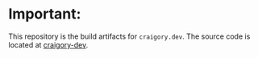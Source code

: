 # Important:

This repository is the build artifacts for `craigory.dev`. The source code is located at [craigory-dev](https://github.com/agentender/craigory-dev).

